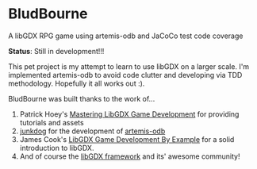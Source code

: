 # BludBourne
A libGDX RPG game using artemis-odb and JaCoCo test code coverage

**Status**: Still in development!!!

This pet project is my attempt to learn to use libGDX on a larger scale.
I'm implemented artemis-odb to avoid code clutter and developing via TDD methodology.
Hopefully it all works out :).

BludBourne was built thanks to the work of...

1. Patrick Hoey's [Mastering LibGDX Game Development](https://www.amazon.com/Mastering-LibGDX-Game-Development-Patrick/dp/1785289365) for providing tutorials and assets
2. [junkdog](https://github.com/junkdog) for the development of [artemis-odb](https://github.com/junkdog/artemis-odb)
3. James Cook's [LibGDX Game Development By Example](https://www.amazon.com/LibGDX-Game-Development-Example-James/dp/1785281445) for a solid introduction to libGDX.
4. And of course the [libGDX framework](https://libgdx.badlogicgames.com/) and its' awesome community!